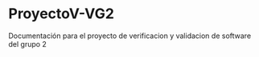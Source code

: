 # ProyectoV-VG2

Documentación para el proyecto de verificacion y validacion de software del grupo 2
